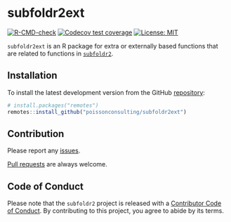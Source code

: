 
<!-- README.md is generated from README.Rmd. Please edit that file -->

# subfoldr2ext

<!-- badges: start -->

[![R-CMD-check](https://github.com/poissonconsulting/subfoldr2ext/actions/workflows/R-CMD-check.yaml/badge.svg)](https://github.com/poissonconsulting/subfoldr2ext/actions/workflows/R-CMD-check.yaml)
[![Codecov test
coverage](https://codecov.io/gh/poissonconsulting/subfoldr2ext/graph/badge.svg)](https://app.codecov.io/gh/poissonconsulting/subfoldr2ext)
[![License:
MIT](https://img.shields.io/badge/License-MIT-green.svg)](https://opensource.org/license/mit/)
<!-- badges: end -->

`subfoldr2ext` is an R package for extra or externally based functions
that are related to functions in
[`subfoldr2`](https://github.com/poissonconsulting/subfoldr2).

## Installation

To install the latest development version from the GitHub
[repository](https://github.com/poissonconsulting/subfoldr2ext):

``` r
# install.packages("remotes")
remotes::install_github("poissonconsulting/subfoldr2ext")
```

## Contribution

Please report any
[issues](https://github.com/poissonconsulting/subfoldr2ext/issues).

[Pull requests](https://github.com/poissonconsulting/subfoldrext2/pulls)
are always welcome.

## Code of Conduct

Please note that the `subfoldr2` project is released with a [Contributor
Code of
Conduct](https://contributor-covenant.org/version/2/0/CODE_OF_CONDUCT.html).
By contributing to this project, you agree to abide by its terms.
